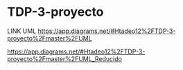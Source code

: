 # TDP-3-proyecto
LINK UML
https://app.diagrams.net/#Htadeo12%2FTDP-3-proyecto%2Fmaster%2FUML

https://app.diagrams.net/#Htadeo12%2FTDP-3-proyecto%2Fmaster%2FUML_Reducido
